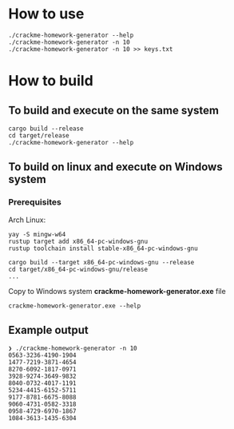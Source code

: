 # How to use
```shell
./crackme-homework-generator --help
./crackme-homework-generator -n 10
./crackme-homework-generator -n 10 >> keys.txt
```

# How to build

## To build and execute on the same system
```shell
cargo build --release
cd target/release
./crackme-homework-generator --help
```

## To build on linux and execute on Windows system
### Prerequisites
Arch Linux:
```shell
yay -S mingw-w64
rustup target add x86_64-pc-windows-gnu 
rustup toolchain install stable-x86_64-pc-windows-gnu
````

```shell
cargo build --target x86_64-pc-windows-gnu --release
cd target/x86_64-pc-windows-gnu/release
...
````
Copy to Windows system **crackme-homework-generator.exe** file
```shell
crackme-homework-generator.exe --help
```

## Example output
```shell
❯ ./crackme-homework-generator -n 10
0563-3236-4190-1904
1477-7219-3871-4654
8270-6092-1817-0971
3928-9274-3649-9832
8040-0732-4017-1191
5234-4415-6152-5711
9177-8781-6675-8088
9060-4731-0582-3318
0958-4729-6970-1867
1084-3613-1435-6304

```